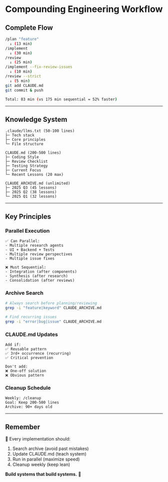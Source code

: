 # Compounding Engineering Workflow

## Complete Flow

```bash
/plan "feature"
  ↓ (13 min)
/implement  
  ↓ (30 min)
/review
  ↓ (25 min)
/implement --fix-review-issues
  ↓ (10 min)
/review --strict
  ↓ (5 min)
git add CLAUDE.md
git commit & push

Total: 83 min (vs 175 min sequential = 52% faster)
```

---

## Knowledge System

```
.claude/llms.txt (50-100 lines)
├─ Tech stack
├─ Core principles
└─ File structure

CLAUDE.md (200-500 lines)
├─ Coding Style
├─ Review Checklist
├─ Testing Strategy
├─ Current Focus
└─ Recent Lessons (20 max)

CLAUDE_ARCHIVE.md (unlimited)
├─ 2025 Q3 (45 lessons)
├─ 2025 Q2 (38 lessons)
└─ 2025 Q1 (32 lessons)
```

---

## Key Principles

### Parallel Execution
```
✅ Can Parallel:
- Multiple research agents
- UI + Backend + Tests
- Multiple review perspectives
- Multiple issue fixes

❌ Must Sequential:
- Integration (after components)
- Synthesis (after research)
- Consolidation (after reviews)
```

### Archive Search
```bash
# Always search before planning/reviewing
grep -i "feature|keyword" CLAUDE_ARCHIVE.md

# Find recurring issues
grep -i "error|bug|issue" CLAUDE_ARCHIVE.md
```

### CLAUDE.md Updates
```
Add if:
✅ Reusable pattern
✅ 3rd+ occurrence (recurring)
✅ Critical prevention

Don't add:
❌ One-off solution
❌ Obvious pattern
```

### Cleanup Schedule
```
Weekly: /cleanup
Goal: Keep 200-500 lines
Archive: 90+ days old
```

---

## Remember

🎯 Every implementation should:
1. Search archive (avoid past mistakes)
2. Update CLAUDE.md (teach system)
3. Run in parallel (maximize speed)
4. Cleanup weekly (keep lean)

**Build systems that build systems.** 🚀